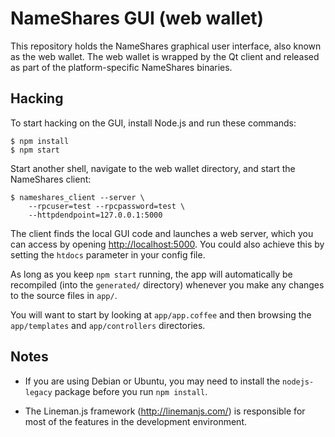 # NameShares GUI (web wallet)

This repository holds the NameShares graphical user interface, also
known as the web wallet.  The web wallet is wrapped by the Qt client
and released as part of the platform-specific NameShares binaries.

## Hacking

To start hacking on the GUI, install Node.js and run these commands:

    $ npm install
    $ npm start

Start another shell, navigate to the web wallet directory, and start
the NameShares client:

    $ nameshares_client --server \
        --rpcuser=test --rpcpassword=test \
        --httpdendpoint=127.0.0.1:5000

The client finds the local GUI code and launches a web server, which
you can access by opening <http://localhost:5000>.  You could also
achieve this by setting the `htdocs` parameter in your config file.

As long as you keep `npm start` running, the app will automatically be
recompiled (into the `generated/` directory) whenever you make any
changes to the source files in `app/`.

You will want to start by looking at `app/app.coffee` and then
browsing the `app/templates` and `app/controllers` directories.

## Notes

* If you are using Debian or Ubuntu, you may need to install the
  `nodejs-legacy` package before you run `npm install`.

* The Lineman.js framework (<http://linemanjs.com/>) is responsible
  for most of the features in the development environment.
